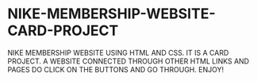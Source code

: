 # NIKE-MEMBERSHIP-WEBSITE-CARD-PROJECT
NIKE MEMBERSHIP WEBSITE USING HTML AND CSS.
IT IS A CARD PROJECT.
A WEBSITE CONNECTED THROUGH OTHER HTML LINKS AND PAGES
DO CLICK ON THE BUTTONS AND GO THROUGH. 
ENJOY!
